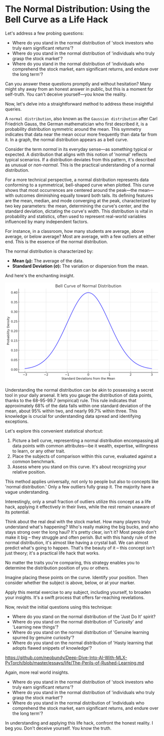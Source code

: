 # The Normal Distribution: Using the Bell Curve as a Life Hack

Let's address a few probing questions:

- Where do you stand in the normal distribution of 'stock investors who truly earn significant returns'?
- Where do you stand in the normal distribution of 'individuals who truly grasp the stock market'?
- Where do you stand in the normal distribution of 'individuals who comprehend the stock market, earn significant returns, and endure over the long term'?

Can you answer these questions promptly and without hesitation? Many might shy away from an honest answer in public, but this is a moment for self-truth. You can't deceive yourself—you know the reality.

Now, let's delve into a straightforward method to address these insightful queries.

A `normal distribution`, also known as the `Gaussian distribution` after Carl Friedrich Gauss, the German mathematician who first described it, is a probability distribution symmetric around the mean. This symmetry indicates that data near the mean occur more frequently than data far from it. In a graph, the normal distribution appears as a bell curve.

Consider the term _normal_ in its everyday sense—as something typical or expected. A distribution that aligns with this notion of 'normal' reflects typical scenarios. If a distribution deviates from this pattern, it's described as unusual or _non-normal_. This is the practical understanding of a normal distribution.

For a more technical perspective, a normal distribution represents data conforming to a symmetrical, bell-shaped curve when plotted. This curve shows that most occurrences are centered around the peak—the mean—with outcomes diminishing equally toward both tails. Its defining features are the mean, median, and mode converging at the peak, characterized by two key parameters: the mean, determining the curve's center, and the standard deviation, dictating the curve's width. This distribution is vital in probability and statistics, often used to represent real-world variables influenced by many independent factors.

For instance, in a classroom, how many students are average, above average, or below average? Most are average, with a few outliers at either end. This is the essence of the normal distribution.

The normal distribution is characterized by:
- **Mean (μ):** The average of the data.
- **Standard Deviation (σ):** The variation or dispersion from the mean.

And here's the enchanting insight.

![bell_curve.png](images%2Fbell_curve.png)

Understanding the normal distribution can be akin to possessing a secret tool in your daily arsenal. It lets you gauge the distribution of data points, thanks to the 68-95-99.7 (empirical) rule. This rule indicates that approximately 68% of the data falls within one standard deviation of the mean, about 95% within two, and nearly 99.7% within three. This knowledge is crucial for understanding data spread and identifying exceptions.

Let's explore this convenient statistical shortcut:

1. Picture a bell curve, representing a normal distribution encompassing all data points with common attributes—be it wealth, expertise, willingness to learn, or any other trait.
2. Place the subjects of comparison within this curve, evaluated against a common benchmark.
3. Assess where you stand on this curve. It's about recognizing your relative position.

This method applies universally, not only to people but also to concepts like 'normal distribution.' Only a few outliers fully grasp it. The majority have a vague understanding.

Interestingly, only a small fraction of outliers utilize this concept as a life hack, applying it effectively in their lives, while the rest remain unaware of its potential.

Think about the real deal with the stock market. How many players truly understand what's happening? Who's really making the big bucks, and who stays strong over the long haul? It's pretty clear, isn't it? Most people don't make it big – they struggle and often perish. But with this handy rule of the normal distribution, it's almost like having a crystal ball. We can almost predict what's going to happen. That's the beauty of it – this concept isn't just theory; it's a practical life hack that works.

No matter the traits you're comparing, this strategy enables you to determine the distribution position of you or others.

Imagine placing these points on the curve. Identify your position. Then consider whether the subject is above, below, or at your marker.

Apply this mental exercise to any subject, including yourself, to broaden your insights. It's a swift process that offers far-reaching revelations.

Now, revisit the initial questions using this technique:

- Where do you stand on the normal distribution of the 'Just Do It' spirit?
- Where do you stand on the normal distribution of 'Curiosity' and 'Learning new things'?
- Where do you stand on the normal distribution of 'Genuine learning spurred by genuine curiosity'?
- Where do you stand on the normal distribution of 'Hasty learning that adopts flawed snippets of knowledge'?

https://github.com/neobundy/Deep-Dive-Into-AI-With-MLX-PyTorch/blob/master/essays/life/The-Perils-of-Rushed-Learning.md

Again, more real world insights.

- Where do you stand in the normal distribution of 'stock investors who truly earn significant returns'?
- Where do you stand in the normal distribution of 'individuals who truly grasp the stock market'?
- Where do you stand in the normal distribution of 'individuals who comprehend the stock market, earn significant returns, and endure over the long term'?

In understanding and applying this life hack, confront the honest reality. I beg you. Don't deceive yourself. You know the truth.
